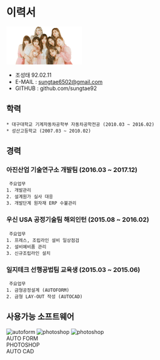 # 이력서
<img alt="사진" src="https://github.com/sungtae92/smart_factory/blob/master/banner.png?raw=true" width="200" height="100"/> 

 * 조성태 92.02.11
 * E-MAIL : sungtae6502@gmail.com
 * GITHUB : github.com/sungtae92 
 
 
## 학력

	* 대구대학교 기계자동차공학부 자동차공학전공 (2010.03 ~ 2016.02)
	* 성산고등학교 (2007.03 ~ 2010.02) 
	
## 경력 

### 아진산업 기술연구소 개발팀 (2016.03 ~ 2017.12)
	 주요업무
	1. 개발관리
	2. 설계원가 실사 대응
	3. 개발단계 원자재 ERP 수불관리
	
### 우신 USA 공정기술팀 해외인턴 (2015.08 ~ 2016.02)
	 주요업무
	1. 프레스, 조립라인 설비 일상점검
	2. 설비예비품 관리
	3. 신규조립라인 설치
	
### 일지테크 선행공법팀 교육생 (2015.03 ~ 2015.06)
	 주요업무
	1. 금형공정설계 (AUTOFORM)
	2. 금형 LAY-OUT 작성 (AUTOCAD) 
	
	
## 사용가능 소프트웨어		
<img alt="autoform" src="https://www.autoform.com/fileadmin/public/Redaktion/en/homepage/Images/Logos/AutoForm-Logo.png" width="70" height="32"/> <img alt="photoshop" src="https://upload.wikimedia.org/wikipedia/commons/thumb/a/af/Adobe_Photoshop_CC_icon.svg/220px-Adobe_Photoshop_CC_icon.svg.png" width="32" height="32"/> <img alt="photoshop" src="https://d2v80xjmx68n4w.cloudfront.net/gigs/ZZHj51521867392.jpg" width="32" height="32"/>  
AUTO FORM  
PHOTOSHOP  
AUTO CAD 


